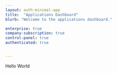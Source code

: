 ```yaml
---
layout: auth-minimal-app
title:  "Applications Dashboard"
blurb: "Welcome to the applications dashboard."

enterprise: true
company-subscription: true
control-panel: true
authenticated: true


---
```



Hello World
